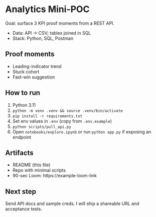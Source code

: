 # Analytics Mini-POC

Goal: surface 3 KPI proof moments from a REST API.

- Data: API -> CSV; tables joined in SQL
- Stack: Python, SQL, Postman

## Proof moments
- Leading-indicator trend
- Stuck cohort
- Fast-win suggestion

## How to run
1. Python 3.11
2. `python -m venv .venv && source .venv/bin/activate`
3. `pip install -r requirements.txt`
4. Set env values in `.env` (copy from `.env.example`)
5. `python scripts/pull_api.py`
6. Open `notebooks/explore.ipynb` or run `python app.py` if exposing an endpoint

## Artifacts
- README (this file)
- Repo with minimal scripts
- 90-sec Loom: https://example-loom-link

## Next step
Send API docs and sample creds. I will ship a shareable URL and acceptance tests.